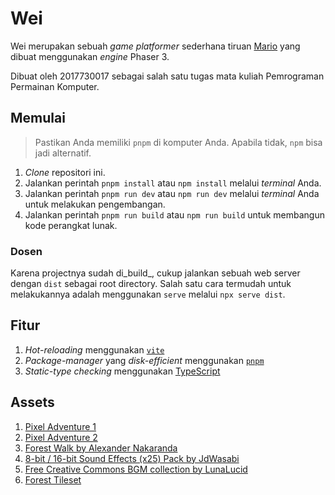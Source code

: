 # Wei

Wei merupakan sebuah _game platformer_ sederhana tiruan [Mario](https://en.wikipedia.org/wiki/Super_Mario) yang dibuat menggunakan _engine_ Phaser 3.

Dibuat oleh 2017730017 sebagai salah satu tugas mata kuliah Pemrograman Permainan Komputer.

## Memulai

> Pastikan Anda memiliki `pnpm` di komputer Anda. Apabila tidak, `npm` bisa jadi alternatif.

1. _Clone_ repositori ini.
2. Jalankan perintah `pnpm install` atau `npm install` melalui _terminal_ Anda.
3. Jalankan perintah `pnpm run dev` atau `npm run dev` melalui _terminal_ Anda untuk melakukan pengembangan.
4. Jalankan perintah `pnpm run build` atau `npm run build` untuk membangun kode perangkat lunak.

### Dosen

Karena projectnya sudah di_build_, cukup jalankan sebuah web server dengan `dist` sebagai root directory. Salah satu cara termudah untuk melakukannya adalah menggunakan `serve` melalui `npx serve dist`.

## Fitur

1. _Hot-reloading_ menggunakan [`vite`](https://vitejs.dev/)
2. _Package-manager_ yang _disk-efficient_ menggunakan [`pnpm`](https://pnpm.js.org/)
3. _Static-type checking_ menggunakan [TypeScript](https://www.typescriptlang.org/)

## Assets

1. [Pixel Adventure 1](https://pixelfrog-assets.itch.io/pixel-adventure-1)
2. [Pixel Adventure 2](https://pixelfrog-assets.itch.io/pixel-adventure-2)
3. [Forest Walk by Alexander Nakaranda](https://www.serpentsoundstudios.com/)
4. [8-bit / 16-bit Sound Effects (x25) Pack by JdWasabi](https://www.jdwasabi.com/store/8-bit-16-bit-sound-effects-x25-pack)
5. [Free Creative Commons BGM collection by LunaLucid](https://lunalucid.itch.io/free-creative-commons-bgm-collection)
6. [Forest Tileset](https://mamanezakon.itch.io/forest-tileset)
